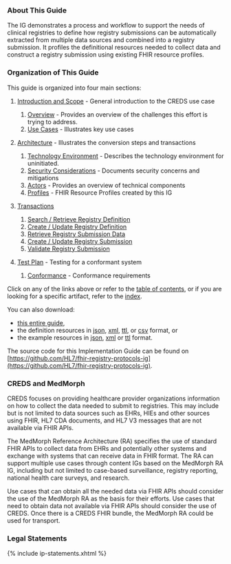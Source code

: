 ### About This Guide
The IG demonstrates a process and workflow to support the needs of clinical registries to define how registry submissions can be automatically extracted from multiple data sources and combined into a registry submission. It profiles the definitional resources needed to collect data and construct a registry submission using existing FHIR resource profiles.

### Organization of This Guide
This guide is organized into four main sections:
1. [Introduction and Scope](introduction.html) - General introduction to the CREDS use case
   1. [Overview](overview.html) - Provides an overview of the challenges this effort is trying to address.
   1. [Use Cases](use_cases.html) - Illustrates key use cases

2. [Architecture](Architecture_and_Implementation.html) - Illustrates the conversion steps and transactions
   1. [Technology Environment](technology_environment.html) - Describes the technology environment for uninitiated.
   2. [Security Considerations](security_considerations.html) - Documents security concerns and mitigations
   3. [Actors](actors.html) - Provides an overview of technical components
   4. [Profiles](profiles_and_extensions.html) - FHIR Resource Profiles created by this IG

3. [Transactions](transactions.html)
   1. [Search / Retrieve Registry Definition ](transaction-SRRD.html)
   2. [Create / Update Registry Definition ](transaction-CURD.html)
   3. [Retrieve Registry Submission Data ](transaction-RRSD.html)
   4. [Create / Update Registry Submission ](transaction-CURS.html)
   5. [Validate Registry Submission ](transaction-VRS.html)

4. [Test Plan](test_plan.html) - Testing for a conformant system
   1. [Conformance](conformance.html) - Conformance requirements

Click on any of the links above or refer to the [table of contents](toc.html), or if you are looking for a specific artifact, refer to the [index](artifacts.html).

You can also download:

* [this entire guide](full-ig.zip),
* the definition resources in [json](definitions.json.zip), [xml](definitions.xml.zip), [ttl](definitions.ttl.zip), or [csv](csvs.zip) format, or
* the example resources in [json](examples.json.zip), [xml](examples.xml.zip) or [ttl](examples.ttl.zip) format.

The source code for this Implementation Guide can be found on
[https://github.com/HL7/fhir-registry-protocols-ig](https://github.com/HL7/fhir-registry-protocols-ig).


### CREDS and MedMorph
CREDS focuses on providing healthcare provider organizations information on how to collect the data needed to submit to registries. This may include but is not limited to data sources such as EHRs, HIEs and other sources using FHIR, HL7 CDA documents, and HL7 V3 messages that are not available via FHIR APIs.

The MedMorph Reference Architecture (RA) specifies the use of standard FHIR APIs to collect data from EHRs and potentially other systems and exchange with systems that can receive data in FHIR format. The RA can support multiple use cases through content IGs based on the MedMorph RA IG, including but not limited to case-based surveillance, registry reporting, national health care surveys, and research.

Use cases that can obtain all the needed data via FHIR APIs should consider the use of the MedMorph RA as the basis for their efforts. Use cases that need to obtain data not available via FHIR APIs should consider the use of CREDS. Once there is a CREDS FHIR bundle, the MedMorph RA could be used for transport.

### Legal Statements
{% include ip-statements.xhtml %}